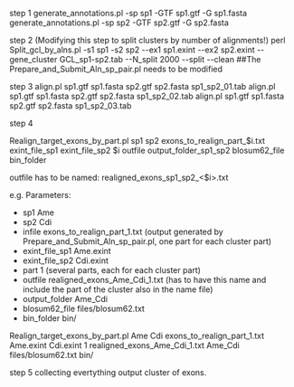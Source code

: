 step 1
generate_annotations.pl -sp sp1 -GTF sp1.gtf -G sp1.fasta 
generate_annotations.pl -sp sp2 -GTF sp2.gtf -G sp2.fasta

step 2 (Modifying this step to split clusters by number of alignments!)
perl Split_gcl_by_alns.pl -s1 sp1 -s2 sp2 --ex1 sp1.exint --ex2 sp2.exint --gene_cluster GCL_sp1-sp2.tab --N_split 2000 --split --clean
##The  Prepare_and_Submit_Aln_sp_pair.pl needs to be modified

step 3
align.pl sp1.gtf sp1.fasta sp2.gtf sp2.fasta sp1_sp2_01.tab
align.pl sp1.gtf sp1.fasta sp2.gtf sp2.fasta sp1_sp2_02.tab
align.pl sp1.gtf sp1.fasta sp2.gtf sp2.fasta sp1_sp2_03.tab

step 4

Realign_target_exons_by_part.pl sp1 sp2 exons_to_realign_part_$i.txt exint_file_sp1 exint_file_sp2 $i outfile output_folder_sp1_sp2 blosum62_file bin_folder

outfile has to be named: realigned_exons_sp1_sp2_<$i>.txt

e.g. 
Parameters:

- sp1  Ame 
- sp2  Cdi 
- infile exons_to_realign_part_1.txt (output generated by Prepare_and_Submit_Aln_sp_pair.pl, one part for each cluster part)
- exint_file_sp1 Ame.exint
- exint_file_sp2 Cdi.exint
- part 1 (several parts, each for each cluster part)
- outfile  realigned_exons_Ame_Cdi_1.txt (has to have this name and include the part of the cluster also in the name file)
- output_folder  Ame_Cdi
- blosum62_file  files/blosum62.txt
- bin_folder bin/

Realign_target_exons_by_part.pl Ame Cdi exons_to_realign_part_1.txt Ame.exint Cdi.exint 1 realigned_exons_Ame_Cdi_1.txt Ame_Cdi files/blosum62.txt bin/


step 5
collecting evertything
output cluster of exons.

